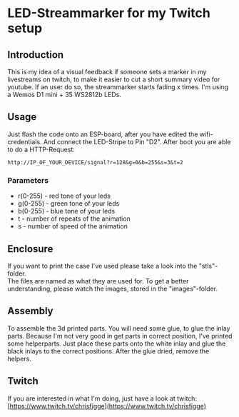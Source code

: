 # LED-Streammarker for my Twitch setup

## Introduction
This is my idea of a visual feedback if someone sets a marker in my livestreams on twitch, to make it easier to cut a short summary video for youtube.
If an user do so, the streammarker starts fading x times.
I'm using a Wemos D1 mini + 35 WS2812b LEDs.

## Usage
Just flash the code onto an ESP-board, after you have edited the wifi-credentials.
And connect the LED-Stripe to Pin "D2".
After boot you are able to do a HTTP-Request:

`http://IP_OF_YOUR_DEVICE/signal?r=128&g=0&b=255&s=3&t=2`

### Parameters
* r(0-255) - red tone of your leds
* g(0-255) - green tone of your leds 
* b(0-255) - blue tone of your leds
* t - number of repeats of the animation
* s - number of speed of the animation

## Enclosure  
If you want to print the case I've used please take a look into the "stls"-folder.  
The files are named as what they are used for.
To get a better understanding, please watch the images, stored in the "images"-folder.

## Assembly
To assemble the 3d printed parts. You will need some glue, to glue the inlay parts.
Because I'm not very good in get parts in correct position, I've printed some helperparts.
Just place these parts onto the white inlay and glue the black inlays to the correct positions. After the glue dried, remove the helpers.

## Twitch

If you are interested in what I'm doing, just have a look at twitch:
[https://www.twitch.tv/chrisfigge](https://www.twitch.tv/chrisfigge)
